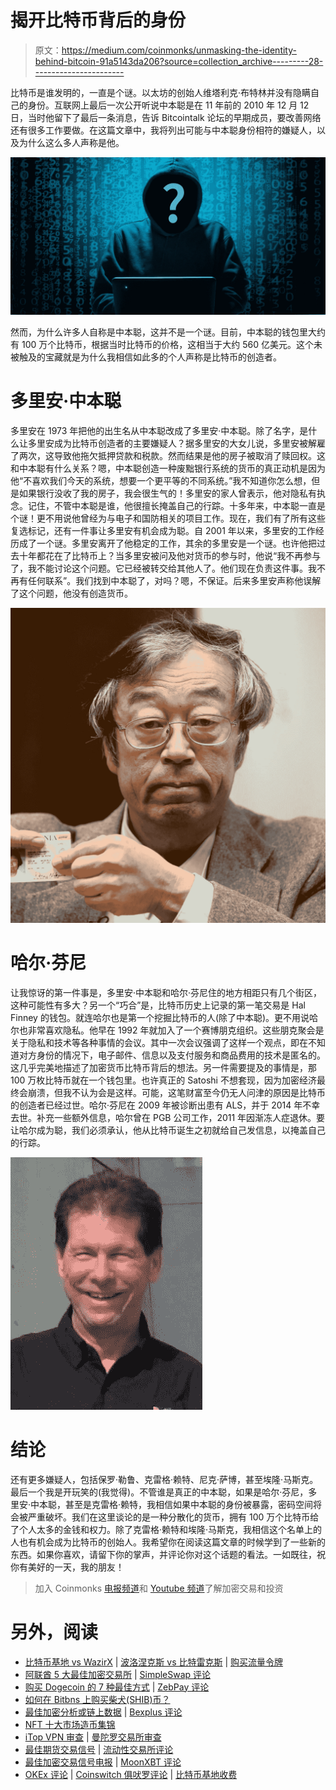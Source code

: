 # 揭开比特币背后的身份

> 原文：<https://medium.com/coinmonks/unmasking-the-identity-behind-bitcoin-91a5143da206?source=collection_archive---------28----------------------->

比特币是谁发明的，一直是个谜。以太坊的创始人维塔利克·布特林并没有隐瞒自己的身份。互联网上最后一次公开听说中本聪是在 11 年前的 2010 年 12 月 12 日，当时他留下了最后一条消息，告诉 Bitcointalk 论坛的早期成员，要改善网络还有很多工作要做。在这篇文章中，我将列出可能与中本聪身份相符的嫌疑人，以及为什么这么多人声称是他。

![](img/46c722b3598cd49b2eb2a473a3d71a16.png)

然而，为什么许多人自称是中本聪，这并不是一个谜。目前，中本聪的钱包里大约有 100 万个比特币，根据当时比特币的价格，这相当于大约 560 亿美元。这个未被触及的宝藏就是为什么我相信如此多的个人声称是比特币的创造者。

# **多里安·中本聪**

多里安在 1973 年把他的出生名从中本聪改成了多里安·中本聪。除了名字，是什么让多里安成为比特币创造者的主要嫌疑人？据多里安的大女儿说，多里安被解雇了两次，这导致他拖欠抵押贷款和税款。然而结果是他的房子被取消了赎回权。这和中本聪有什么关系？嗯，中本聪创造一种废黜银行系统的货币的真正动机是因为他“不喜欢我们今天的系统，想要一个更平等的不同系统。”我不知道你怎么想，但是如果银行没收了我的房子，我会很生气的！多里安的家人曾表示，他对隐私有执念。记住，不管中本聪是谁，他很擅长掩盖自己的行踪。十多年来，中本聪一直是个谜！更不用说他曾经为与电子和国防相关的项目工作。现在，我们有了所有这些复选标记，还有一件事让多里安有机会成为聪。自 2001 年以来，多里安的工作经历成了一个谜。多里安离开了他稳定的工作，其余的多里安是一个谜。也许他把过去十年都花在了比特币上？当多里安被问及他对货币的参与时，他说“我不再参与了，我不能讨论这个问题。它已经被转交给其他人了。他们现在负责这件事。我不再有任何联系”。我们找到中本聪了，对吗？嗯，不保证。后来多里安声称他误解了这个问题，他没有创造货币。

![](img/57f4c4f3277b6e122b198365bcc87ba3.png)

# 哈尔·芬尼

让我惊讶的第一件事是，多里安·中本聪和哈尔·芬尼住的地方相距只有几个街区，这种可能性有多大？另一个“巧合”是，比特币历史上记录的第一笔交易是 Hal Finney 的钱包。就连哈尔也是第一个挖掘比特币的人(除了中本聪)。更不用说哈尔也非常喜欢隐私。他早在 1992 年就加入了一个赛博朋克组织。这些朋克聚会是关于隐私和技术等各种事情的会议。其中一次会议强调了这样一个观点，即在不知道对方身份的情况下，电子邮件、信息以及支付服务和商品费用的技术是匿名的。这几乎完美地描述了加密货币比特币背后的想法。另一件需要提及的事情是，那 100 万枚比特币就在一个钱包里。也许真正的 Satoshi 不想套现，因为加密经济最终会崩溃，但我不认为会是这样。可能，这笔财富至今仍无人问津的原因是比特币的创造者已经过世。哈尔·芬尼在 2009 年被诊断出患有 ALS，并于 2014 年不幸去世。补充一些额外信息，哈尔曾在 PGB 公司工作，2011 年因渐冻人症退休。要让哈尔成为聪，我们必须承认，他从比特币诞生之初就给自己发信息，以掩盖自己的行踪。

![](img/52d9be1c8799c62c24d5fca1a8dbf9fd.png)

# **结论**

还有更多嫌疑人，包括保罗·勒鲁、克雷格·赖特、尼克·萨博，甚至埃隆·马斯克。最后一个我是开玩笑的(我觉得)。不管谁是真正的中本聪，如果是哈尔·芬尼，多里安·中本聪，甚至是克雷格·赖特，我相信如果中本聪的身份被暴露，密码空间将会被严重破坏。我们在这里谈论的是一种分散化的货币，拥有 100 万个比特币给了个人太多的金钱和权力。除了克雷格·赖特和埃隆·马斯克，我相信这个名单上的人也有机会成为比特币的创始人。我希望你在阅读这篇文章的时候学到了一些新的东西。如果你喜欢，请留下你的掌声，并评论你对这个话题的看法。一如既往，祝你有美好的一天，我的朋友！

> 加入 Coinmonks [电报频道](https://t.me/coincodecap)和 [Youtube 频道](https://www.youtube.com/c/coinmonks/videos)了解加密交易和投资

# 另外，阅读

*   [比特币基地 vs WazirX](https://coincodecap.com/coinbase-vs-wazirx) | [波洛涅克斯 vs 比特雷克斯](https://coincodecap.com/poloniex-vs-bittrex) | [购买流量令牌](https://coincodecap.com/buy-flow-token)
*   [阿联酋 5 大最佳加密交易所](https://coincodecap.com/best-crypto-exchanges-in-uae) | [SimpleSwap 评论](https://coincodecap.com/simpleswap-review)
*   [购买 Dogecoin 的 7 种最佳方式](https://coincodecap.com/ways-to-buy-dogecoin) | [ZebPay 评论](https://coincodecap.com/zebpay-review)
*   [如何在 Bitbns 上购买柴犬(SHIB)币？](https://coincodecap.com/buy-shiba-bitbns)
*   [最佳加密分析或链上数据](https://coincodecap.com/blockchain-analytics) | [Bexplus 评论](https://coincodecap.com/bexplus-review)
*   [NFT 十大市场造币集锦](https://coincodecap.com/nft-marketplaces)
*   [iTop VPN 审查](https://coincodecap.com/itop-vpn-review) | [曼陀罗交易所审查](https://coincodecap.com/mandala-exchange-review)
*   [最佳期货交易信号](https://coincodecap.com/futures-trading-signals) | [流动性交易所评论](https://coincodecap.com/liquid-exchange-review)
*   [最佳加密交易信号电报](/coinmonks/best-crypto-signals-telegram-5785cdbc4b2b) | [MoonXBT 评论](/coinmonks/moonxbt-review-6e4ab26d037)
*   [OKEx 评论](/coinmonks/okex-review-6b369304110f) | [Coinswitch 俱吠罗评论](/coinmonks/coinswitch-kuber-review-1a8dc5c7a739) | [比特币基地收费](/coinmonks/coinbase-fees-831e77d4f2c5)
